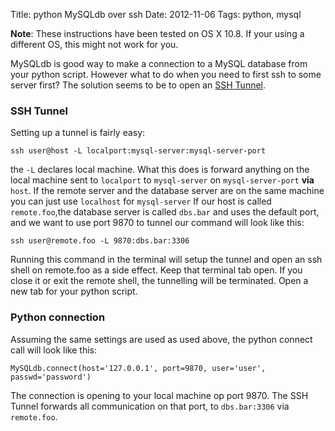 Title: python MySQLdb over ssh
Date: 2012-11-06
Tags: python, mysql

**Note**: These instructions have been tested on OS X 10.8. If your using a different OS, this might not work for you.

MySQLdb is good way to make a connection to a MySQL database from your python script. However what to do when you need to first ssh to some server first? The solution seems to be to open an [SSH Tunnel](http://en.wikipedia.org/wiki/Tunneling_protocol).

### SSH Tunnel
Setting up a tunnel is fairly easy:

	ssh user@host -L localport:mysql-server:mysql-server-port

the <code>-L</code> declares local machine. What this does is forward anything on the local machine sent to <code>localport</code> to <code>mysql-server</code> on <code>mysql-server-port</code> **via** <code>host</code>. If the remote server and the database server are on the same machine you can just use <code>localhost</code> for <code>mysql-server</code>
If our host is called <code>remote.foo</code>,the database server is called <code>dbs.bar</code> and uses the default port, and we want to use port 9870 to tunnel our command will look like this:

	ssh user@remote.foo -L 9870:dbs.bar:3306

Running this command in the terminal will setup the tunnel and open an ssh shell on remote.foo as a side effect. Keep that terminal tab open. If you close it or exit the remote shell, the tunnelling will be terminated. Open a new tab for your python script.

### Python connection
Assuming the same settings are used as used above, the python connect call will look like this:

	MySQLdb.connect(host='127.0.0.1', port=9870, user='user', passwd='password')

The connection is opening to your local machine op port 9870. The SSH Tunnel forwards all communication on that port, to <code>dbs.bar:3306</code> via <code>remote.foo</code>. 